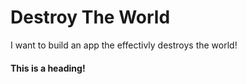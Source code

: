 # Destroy The World
I want to build an app the effectivly destroys the world!

#### This is a heading!

